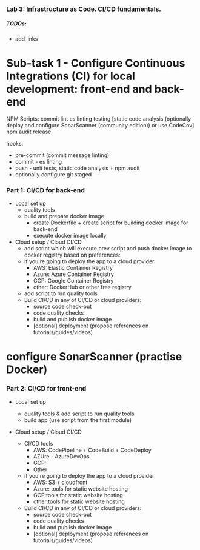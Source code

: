### Lab 3: Infrastructure as Code. CI/CD fundamentals.

##### TODOs:
- add links

# Sub-task 1 - Configure Continuous Integrations (CI) for local development: front-end and back-end

NPM Scripts:
commit lint
es linting
testing
[static code analysis (optionally deploy and configure SonarScanner (community edition)) or use CodeCov]
npm audit
release

hooks:
- pre-commit (commit message linting)
- commit - es linting
- push - unit tests, static code analysis + npm audit
- optionally configure git staged

### Part 1: CI/CD for back-end
 - Local set up
   - quality tools
   - build and prepare docker image
       - create Dockerfile + create script for building docker image for back-end
       - execute docker image locally
- Cloud setup / Cloud CI/CD
  -  add script which will execute prev script and push docker image to docker registry based on preferences:
    - if you're going to deploy the app to a cloud provider
        - AWS: Elastic Container Registry
        - Azure: Azure Container Registry
        - GCP: Google Container Registry
        - other: DockerHub or other free registry
  - add script to run quality tools
  - Build CI/CD in any of CI/CD or cloud providers:
    - source code check-out
    - code quality checks
    - build and publish docker image
    - [optional] deployment (propose references on tutorials/guides/videos)

# configure SonarScanner (practise Docker)

### Part 2: CI/CD for front-end

- Local set up
    - quality tools & add script to run quality tools
    - build app (use script from the first module)

- Cloud setup / Cloud CI/CD
    - CI/CD tools
      - AWS: CodePipeline + CodeBuild + CodeDeploy
      - AZUre - AzureDevOps
      - GCP:
      - Other
    - if you're going to deploy the app to a cloud provider
        - AWS: S3 + cloudfront
        - Azure: tools for static website hosting
        - GCP:tools for static website hosting
        - other:tools for static website hosting
    - Build CI/CD in any of CI/CD or cloud providers:
        - source code check-out
        - code quality checks
        - build and publish docker image
        - [optional] deployment (propose references on tutorials/guides/videos)
